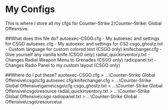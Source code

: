 # My Configs
This is where I store all my cfgs for Counter-Strike 2/Counter-Strike: Global Offesnsive.

##What does this file do?
autoexec-CSGO.cfg - My autoexec and settings for CSGO
autoexec.cfg - My autoexec and settings for CS2
csgo_ghostz.txt - Custom language for custom colored text (CSGO only)
knifechanger.cfg - Give yourself any vanilla knife (CSGO only)
radial_quickinventory.txt - Changes Radial Weapon Menu to Grenades (CSGO only)
radiopanel.txt - Changes Radio Panel to my custom layout (CSGO only)

##Where do I put these?
auotexec-CSGO.cfg > ...\Counter-Strike Global Offensive\csgo\cfg
autoexec.cfg/knifechanger.cfg > ...\Counter-Strike Global Offensive\game\csgo\cfg
csgo_ghostz.txt > ...\Counter-Strike Global Offensive\csgo\resource
radial_quickinventory.txt > ...\Counter-Strike Global Offensive\csgo
radiopanel.txt > ...\Counter-Strike Global Offensive\csgo\resource\ui

